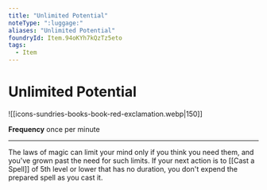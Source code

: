 ```yaml
---
title: "Unlimited Potential"
noteType: ":luggage:"
aliases: "Unlimited Potential"
foundryId: Item.94oKYh7kQzTz5eto
tags:
  - Item
---
```


# Unlimited Potential
![[icons-sundries-books-book-red-exclamation.webp|150]]

**Frequency** once per minute

* * *

The laws of magic can limit your mind only if you think you need them, and you've grown past the need for such limits. If your next action is to [[Cast a Spell]] of 5th level or lower that has no duration, you don't expend the prepared spell as you cast it.
